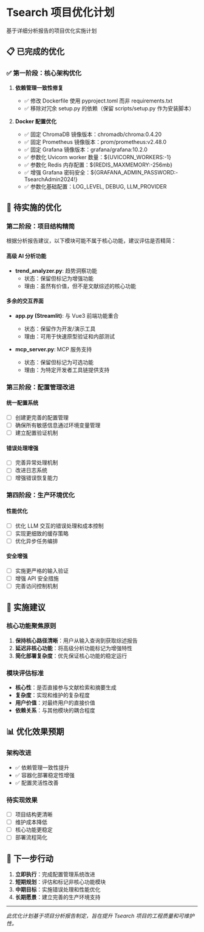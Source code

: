 # Tsearch 项目优化计划

基于详细分析报告的项目优化实施计划

## 📋 已完成的优化

### ✅ 第一阶段：核心架构优化

1. **依赖管理一致性修复**
   - ✅ 修改 Dockerfile 使用 pyproject.toml 而非 requirements.txt
   - ✅ 移除对冗余 setup.py 的依赖（保留 scripts/setup.py 作为安装脚本）

2. **Docker 配置优化**
   - ✅ 固定 ChromaDB 镜像版本：chromadb/chroma:0.4.20
   - ✅ 固定 Prometheus 镜像版本：prom/prometheus:v2.48.0
   - ✅ 固定 Grafana 镜像版本：grafana/grafana:10.2.0
   - ✅ 参数化 Uvicorn worker 数量：${UVICORN_WORKERS:-1}
   - ✅ 参数化 Redis 内存配置：${REDIS_MAXMEMORY:-256mb}
   - ✅ 增强 Grafana 密码安全：${GRAFANA_ADMIN_PASSWORD:-TsearchAdmin2024!}
   - ✅ 参数化基础配置：LOG_LEVEL, DEBUG, LLM_PROVIDER

## 🎯 待实施的优化

### 第二阶段：项目结构精简

根据分析报告建议，以下模块可能不属于核心功能，建议评估是否精简：

#### 高级 AI 分析功能
- **trend_analyzer.py**: 趋势洞察功能
  - 状态：保留但标记为增强功能
  - 理由：虽然有价值，但不是文献综述的核心功能

#### 多余的交互界面
- **app.py (Streamlit)**: 与 Vue3 前端功能重合
  - 状态：保留作为开发/演示工具
  - 理由：可用于快速原型验证和内部测试

- **mcp_server.py**: MCP 服务支持
  - 状态：保留但标记为可选功能
  - 理由：为特定开发者工具链提供支持

### 第三阶段：配置管理改进

#### 统一配置系统
- [ ] 创建更完善的配置管理
- [ ] 确保所有敏感信息通过环境变量管理
- [ ] 建立配置验证机制

#### 错误处理增强
- [ ] 完善异常处理机制
- [ ] 改进日志系统
- [ ] 增强错误恢复能力

### 第四阶段：生产环境优化

#### 性能优化
- [ ] 优化 LLM 交互的错误处理和成本控制
- [ ] 实现更细致的缓存策略
- [ ] 优化异步任务编排

#### 安全增强
- [ ] 实施更严格的输入验证
- [ ] 增强 API 安全措施
- [ ] 完善访问控制机制

## 🔧 实施建议

### 核心功能聚焦原则
1. **保持核心路径清晰**：用户从输入查询到获取综述报告
2. **延迟非核心功能**：将高级分析功能标记为增强特性
3. **简化部署复杂度**：优先保证核心功能的稳定运行

### 模块评估标准
- **核心性**：是否直接参与文献检索和摘要生成
- **复杂度**：实现和维护的复杂程度
- **用户价值**：对最终用户的直接价值
- **依赖关系**：与其他模块的耦合程度

## 📊 优化效果预期

### 架构改进
- ✅ 依赖管理一致性提升
- ✅ 容器化部署稳定性增强
- ✅ 配置灵活性改善

### 待实现效果
- [ ] 项目结构更清晰
- [ ] 维护成本降低
- [ ] 核心功能更稳定
- [ ] 部署流程简化

## 🚀 下一步行动

1. **立即执行**：完成配置管理系统改进
2. **短期规划**：评估和标记非核心功能模块
3. **中期目标**：实施错误处理和性能优化
4. **长期愿景**：建立完善的生产环境支持

---

*此优化计划基于项目分析报告制定，旨在提升 Tsearch 项目的工程质量和可维护性。*
